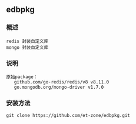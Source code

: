 ## edbpkg

### 概述

```
redis 封装自定义库
mongo 封装自定义库

```


### 说明

```
原始package：
   github.com/go-redis/redis/v8 v8.11.0
   go.mongodb.org/mongo-driver v1.7.0
```



### 安装方法

```
git clone https://github.com/et-zone/edbpkg.git
```